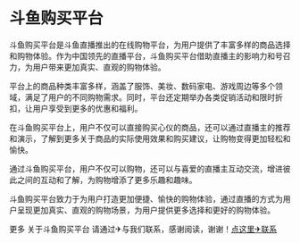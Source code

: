 # 斗鱼购买平台

斗鱼购买平台是斗鱼直播推出的在线购物平台，为用户提供了丰富多样的商品选择和购物体验。作为中国领先的直播平台，斗鱼购买平台借助直播主的影响力和号召力，为用户带来更加真实、直观的购物体验。

平台上的商品种类丰富多样，涵盖了服饰、美妆、数码家电、游戏周边等多个领域，满足了用户的不同购物需求。同时，平台还定期举办各类促销活动和限时折扣，让用户享受到更多的优惠和福利。

在斗鱼购买平台上，用户不仅可以直接购买心仪的商品，还可以通过直播主的推荐和演示，了解到更多关于商品的实际使用效果和购买建议，让购物变得更加轻松和愉快。

通过斗鱼购买平台，用户不仅可以购物，还可以与喜爱的直播主互动交流，增进彼此之间的互动和了解，为购物增添了更多乐趣和趣味。

斗鱼购买平台致力于为用户打造更加便捷、愉快的购物体验，通过直播的方式为用户呈现更加真实、直观的购物场景，为用户提供更多选择和更好的购物体验。

更多 关于斗鱼购买平台 请通过✈与我们联系，感谢阅读，谢谢！[点这里✈联系](https://ss.k02.cc)